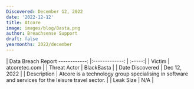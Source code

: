 ```yaml
---
Discovered: December 12, 2022
date: '2022-12-12'
title: Atcore
image: images/blog/Basta.png
author: Breachsense Support
draft: false
yearmonths: 2022/december
---
```



| Data Breach Report
------------:     |:-------------:    | :-----:|
| Victim      | atcoretec.com      | 
| Threat Actor      | BlackBasta      | 
| Date Discovered      | Dec 12, 2022      | 
| Description      | Atcore is a technology group specialising in software and services for the leisure travel sector.      | 
| Leak Size      | N/A      | 

